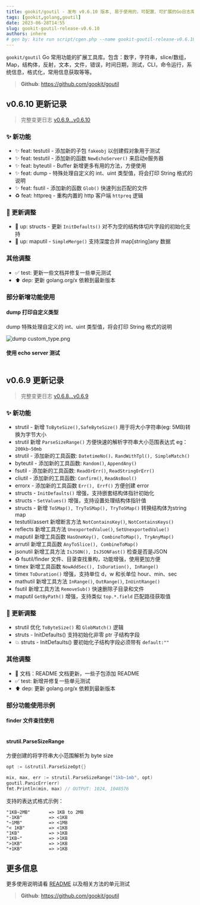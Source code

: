 ```yaml
---
title: gookit/goutil - 发布 v0.6.10 版本, 易于使用的，可配置、可扩展的Go日志库
tags: [gookit,golang,goutil]
date: 2023-06-28T14:55
slug: gookit-goutil-release-v0.6.10
authors: inhere
# gen by: kite run script/cgen.php --name gookit-goutil-release-v0.6.10 --tags gookit,golang,goutil
---
```



`gookit/goutil` Go 常用功能的扩展工具库。包含：数字，字符串，slice/数组，Map，结构体，反射，文本，文件，错误，时间日期，测试，CLI，命令运行，系统信息，格式化，常用信息获取等等。


<!--truncate-->

> **Github**: https://github.com/gookit/goutil


## v0.6.10 更新记录

> 完整变更日志 [v0.6.9...v0.6.10](https://github.com/gookit/goutil/compare/v0.6.9...v0.6.10)

### ✨ 新功能

- ✨ feat: testutil - 添加新的子包 `fakeobj` 以创建假对象用于测试
- ✨ feat: testutil - 添加新的函数 `NewEchoServer()` 来启动e服务器
- ✨ feat: byteutil - Buffer 新增更多有用的方法，方便使用
- ✨ feat: dump - 特殊处理自定义的 int、uint 类型值，将会打印 String 格式的说明
- ✨ feat: fsutil - 添加新的函数 `Glob()` 快速列出匹配的文件
- ♻️ feat: httpreq - 重构内置的 http 客户端 `httpreq` 逻辑

### 👔 更新调整

- 👔 up: structs - 更新 `InitDefaults()` 对不为空的结构体切片字段的初始化支持
- 👔 up: maputil - `SimpleMerge()` 支持深度合并 map[string]any 数据

### 其他调整

- ✅ test: 更新一些文档并修复一些单元测试
- ⬆️ dep: 更新 golang.org/x 依赖到最新版本


### 部分新增功能使用


#### dump 打印自定义类型

dump 特殊处理自定义的 int、uint 类型值，将会打印 String 格式的说明

![dump custom_type.png](https://raw.githubusercontent.com/gookit/goutil/v0.6.10/dump/_examples/custom_type.png)

#### 使用 echo server 测试

```go

```

## v0.6.9 更新记录

> 完整变更日志 [v0.6.8...v0.6.9](https://github.com/gookit/goutil/compare/v0.6.8...v0.6.9)

### ✨ 新功能

- strutil - 新增 `ToByteSize(),SafeByteSize()` 用于将大小字符串(eg: 5MB)转换为字节大小
- strutil 新增 `ParseSizeRange()` 方便快速的解析字符串大小范围表达式 eg：`200kb~50mb`
- strutil - 添加新的工具函数: `DatetimeNo()，RandWithTpl(), SimpleMatch()`
- byteutil - 添加新的工具函数: `Random()`, `AppendAny()`
- fsutil - 添加新的工具函数: `ReadOrErr()`, `ReadStringOrErr()`
- cliutil - 添加新的工具函数: `Confirm()`, `ReadAsBool()`
- errorx - 添加新的工具函数 `Err(), Errf()` 方便创建 error
- structs - `InitDefaults()` 增强，支持嵌套结构体指针初始化
- structs - `SetValues()` 增强，支持设置处理结构体指针值
- structs - 新增 `ToSMap(), TryToSMap(), TryToSMap()` 转换结构体为string map
- testutil/assert 新增断言方法 `NotContainsKey()`, `NotContainsKeys()`
- reflects 新增工具方法 `UnexportedValue()`, `SetUnexportedValue()`
- maputil 新增工具函数 `HasOneKey(), CombineToMap(), TryAnyMap()`
- arrutil 新增工具函数 `AnyToSlice(), CombineToMap()`
- jsonutil 新增工具方法 `IsJSON(), IsJSONFast()` 检查是否是JSON
- ♻️ fsutil/finder 文件、目录查找重构，功能增强，使用更加方便
- timex 新增工具函数 `NowAddSec(), IsDuration(), InRange()`
- timex `ToDuration()` 增强，支持单位 d，w 和长单位 hour、min、sec
- mathutil 新增工具方法 `InRange()`, `OutRange()`, `InUintRange()`
- fsutil 新增工具方法 `RemoveSub()` 快速删除子目录和文件
- maputil `GetByPath()` 增强，支持类似 `top.*.field` 匹配路径获取值

### 👔 更新调整

- strutil 优化 `ToByteSize()` 和 `GlobMatch()` 逻辑
- struts - InitDefaults() 支持初始化非零 ptr 子结构字段
- 💥 struts - InitDefaults() 要初始化子结构字段必须带有 `default:""`

### 其他调整

- 📝 文档：README 文档更新，一些子包添加 README
- ✅ test: 新增并修复一些单元测试
- ⬆️ dep: 更新 golang.org/x 依赖到最新版本

### 部分功能使用示例

#### finder 文件查找使用

```go

```

#### strutil.ParseSizeRange

方便创建的将字符串大小范围解析为 byte size

```go
opt := &strutil.ParseSizeOpt{}

mix, max, err := strutil.ParseSizeRange("1kb~1mb", opt)
goutil.PanicErr(err)
fmt.Println(min, max) // OUTPUT: 1024, 1048576
```

支持的表达式格式示例：

```text
"1KB~2MB"       => 1KB to 2MB
"-1KB"          => <1KB
"~1MB"          => <1MB
"< 1KB"         => <1KB
"1KB"           => >1KB
"1KB~"          => >1KB
">1KB"          => >1KB
"+1KB"          => >1KB
```

## 更多信息

更多使用说明请看 [README](https://github.com/gookit/slog/blob/master/README.zh-CN.md) 以及相关方法的单元测试

> **Github**: https://github.com/gookit/goutil

